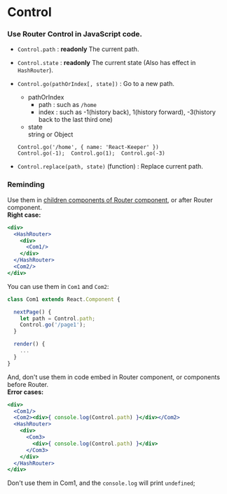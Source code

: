 # Control
### Use Router Control in JavaScript code.  
- `Control.path` : **readonly** The current path.  
- `Control.state` : **readonly** The current state (Also has effect in `HashRouter`).  
- `Control.go(pathOrIndex[, state])` : Go to a new path.  
  - pathOrIndex  
    * path : such as `/home`  
    * index : such as -1(history back), 1(history forward), -3(history back to the last third one)   
  - state  
    string or Object  

  ```
  Control.go('/home', { name: 'React-Keeper' })
  Control.go(-1);  Control.go(1);  Control.go(-3)
  ```
- `Control.replace(path, state)` (function) : Replace current path.

### Reminding
Use them in [children components of Router component](https://github.com/vifird/react-keeper/issues/100#event-2050157177), or after Router component.  
**Right case:**  
```jsx
<div>
  <HashRouter>
    <div>
      <Com1/>
    </div>
  </HashRouter>
  <Com2/>
</div>
```
You can use them in `Com1` and `Com2`:  
```js
class Com1 extends React.Component {

  nextPage() {
    let path = Control.path;
    Control.go('/page1');
  }

  render() {
    ...
  }
}
```  

And, don't use them in code embed in Router component, or components before Router.  
**Error cases:**  
```jsx
<div>
  <Com1/>
  <Com2><div>{ console.log(Control.path) }</div></Com2>
  <HashRouter>
    <div>
      <Com3>
        <div>{ console.log(Control.path) }</div>
      </Com3>
    </div>
  </HashRouter>
</div>
```
Don't use them in Com1, and the `console.log` will print `undefined`;
